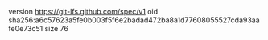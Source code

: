 version https://git-lfs.github.com/spec/v1
oid sha256:a6c57623a5fe0b003f5f6e2badad472ba8a1d77608055527cda93aafe0e73c51
size 76
